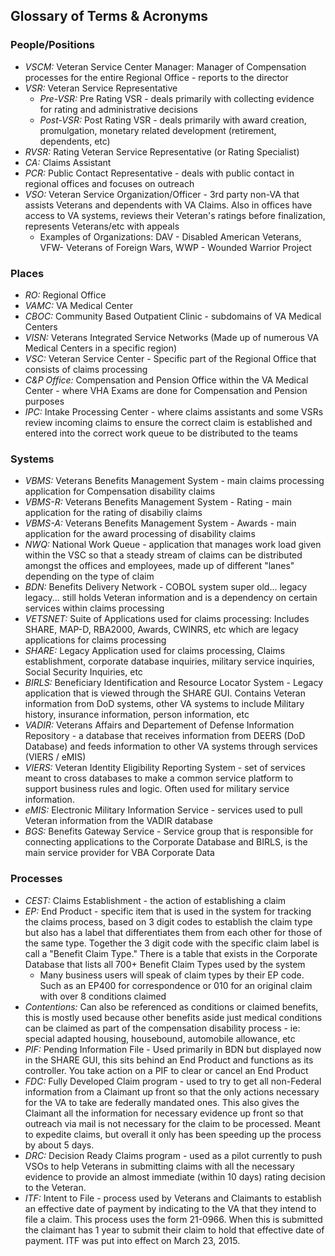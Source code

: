 ## Glossary of Terms & Acronyms

### People/Positions
- *VSCM:* Veteran Service Center Manager: Manager of Compensation processes for the entire Regional Office - reports to the director 
- *VSR:* Veteran Service Representative
  - *Pre-VSR:* Pre Rating VSR - deals primarily with collecting evidence for rating and administrative decisions
  - *Post-VSR:* Post Rating VSR - deals primarily with award creation, promulgation, monetary related development (retirement, dependents, etc)
- *RVSR:* Rating Veteran Service Representative (or Rating Specialist)
- *CA:* Claims Assistant
- *PCR:* Public Contact Representative - deals with public contact in regional offices and focuses on outreach
- *VSO:* Veteran Service Organization/Officer - 3rd party non-VA that assists Veterans and dependents with VA Claims. Also in offices have access to VA systems, reviews their Veteran's ratings before finalization, represents Veterans/etc with appeals
  - Examples of Organizations: DAV - Disabled American Veterans, VFW- Veterans of Foreign Wars, WWP - Wounded Warrior Project

### Places
- *RO:* Regional Office
- *VAMC:* VA Medical Center
- *CBOC:* Community Based Outpatient Clinic - subdomains of VA Medical Centers
- *VISN:* Veterans Integrated Service Networks (Made up of numerous VA Medical Centers in a specific region)
- *VSC:* Veteran Service Center - Specific part of the Regional Office that consists of claims processing
- *C&P Office:* Compensation and Pension Office within the VA Medical Center - where VHA Exams are done for Compensation and Pension purposes
- *IPC:* Intake Processing Center - where claims assistants and some VSRs review incoming claims to ensure the correct claim is established and entered into the correct work queue to be distributed to the teams

### Systems
- *VBMS:* Veterans Benefits Management System - main claims processing application for Compensation disability claims
- *VBMS-R:* Veterans Benefits Management System - Rating - main application for the rating of disabiliy claims
- *VBMS-A:* Veterans Benefits Management System - Awards - main application for the award processing of disability claims
- *NWQ:* National Work Queue - application that manages work load given within the VSC so that a steady stream of claims can be distributed amongst the offices and employees, made up of different "lanes" depending on the type of claim
- *BDN:* Benefits Delivery Network - COBOL system super old... legacy legacy... still holds Veteran information and is a dependency on certain services within claims processing
- *VETSNET:* Suite of Applications used for claims processing: Includes SHARE, MAP-D, RBA2000, Awards, CWINRS, etc which are legacy applications for claims processing
- *SHARE:* Legacy Application used for claims processing, Claims establishment, corporate database inquiries, military service inquiries, Social Security Inquiries, etc
- *BIRLS:* Beneficiary Identification and Resource Locator System - Legacy application that is viewed through the SHARE GUI. Contains Veteran information from DoD systems, other VA systems to include Military history, insurance information, person information, etc
- *VADIR:* Veterans Affairs and Departement of Defense Information Repository - a database that receives information from DEERS (DoD Database) and feeds information to other VA systems through services (VIERS / eMIS)
- *VIERS:* Veteran Identity Eligibility Reporting System - set of services meant to cross databases to make a common service platform to support business rules and logic. Often used for military service information. 
- *eMIS:* Electronic Military Information Service - services used to pull Veteran information from the VADIR database
- *BGS:* Benefits Gateway Service - Service group that is responsible for connecting applications to the Corporate Database and BIRLS, is the main service provider for VBA Corporate Data

### Processes
- *CEST:* Claims Establishment - the action of establishing a claim
- *EP:* End Product - specific item that is used in the system for tracking the claims process, based on 3 digit codes to establish the claim type but also has a label that differentiates them from each other for those of the same type. Together the 3 digit code with the specific claim label is call a "Benefit Claim Type." There is a table that exists in the Corporate Database that lists all 700+ Benefit Claim Types used by the system
  - Many business users will speak of claim types by their EP code. Such as an EP400 for correspondence or 010 for an original claim with over 8 conditions claimed
- *Contentions:* Can also be referenced as conditions or claimed benefits, this is mostly used because other benefits aside just medical conditions can be claimed as part of the compensation disability process - ie: special adapted housing, housebound, automobile allowance, etc
- *PIF:* Pending Information File - Used primarily in BDN but displayed now in the SHARE GUI, this sits behind an End Product and functions as its controller. You take action on a PIF to clear or cancel an End Product
- *FDC:* Fully Developed Claim program - used to try to get all non-Federal information from a Claimant up front so that the only actions necessary for the VA to take are federally mandated ones. This also gives the Claimant all the information for necessary evidence up front so that outreach via mail is not necessary for the claim to be processed. Meant to expedite claims, but overall it only has been speeding up the process by about 5 days. 
- *DRC:* Decision Ready Claims program - used as a pilot currently to push VSOs to help Veterans in submitting claims with all the necessary evidence to provide an almost immediate (within 10 days) rating decision to the Veteran. 
- *ITF:* Intent to File - process used by Veterans and Claimants to establish an effective date of payment by indicating to the VA that they intend to file a claim. This process uses the form 21-0966. When this is submitted the claimant has 1 year to submit their claim to hold that effective date of payment. ITF was put into effect on March 23, 2015.
